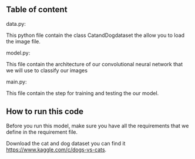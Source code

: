 ## Table of content 

data.py: 

This python file contain the class CatandDogdataset the allow you to load the image file.

model.py: 

This file contain the architecture of our convolutional neural network that we will use to classify our images 

main.py: 

This file contain the step for training and testing the our model.


## How to run this code
 
Before you run this model, make sure you have all the requirements that we define in the requirement file.

Download the cat and dog dataset you can find it https://www.kaggle.com/c/dogs-vs-cats.  




